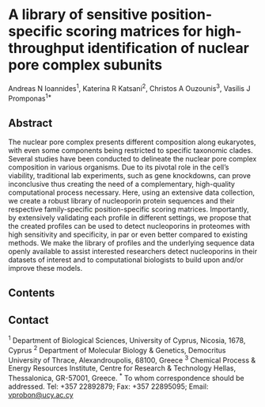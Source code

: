 # A library of sensitive position-specific scoring matrices for high-throughput identification of nuclear pore complex subunits
Andreas N Ioannides<sup>1</sup>, Katerina R Katsani<sup>2</sup>, Christos A Ouzounis<sup>3</sup>, Vasilis J Promponas<sup>1*</sup>




## Abstract
The nuclear pore complex presents different composition along eukaryotes, with even some components being restricted to specific taxonomic clades. Several studies have been conducted to delineate the nuclear pore complex composition in various organisms. Due to its pivotal role in the cell’s viability, traditional lab experiments, such as gene knockdowns, can prove inconclusive thus creating the need of a complementary, high-quality computational process necessary. Here, using an extensive data collection, we create a robust library of nucleoporin protein sequences and their respective family-specific position-specific scoring matrices. Importantly, by extensively validating each profile in different settings, we propose that the created profiles can be used to detect nucleoporins in proteomes with high sensitivity and specificity, in par or even better compared to existing methods. We make the library of profiles and the underlying sequence data openly available to assist interested researchers detect nucleoporins in their datasets of interest and to computational biologists to build upon and/or improve these models.


## Contents









## Contact
<sup>1</sup> Department of Biological Sciences, University of Cyprus, Nicosia, 1678, Cyprus
<sup>2</sup> Department of Molecular Biology & Genetics, Democritus University of Thrace, Alexandroupolis, 68100, Greece 
<sup>3</sup> Chemical Process & Energy Resources Institute, Centre for Research & Technology Hellas, Thessalonica, GR-57001, Greece.
<sup>*</sup> To whom correspondence should be addressed. Tel: +357 22892879; Fax: +357 22895095; Email: vprobon@ucy.ac.cy
